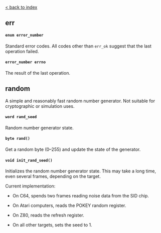 [< back to index](../doc_index.md)

## err

#### `enum error_number`

Standard error codes. All codes other than `err_ok` suggest that the last operation failed.

#### `error_number errno`

The result of the last operation.


## random

A simple and reasonably fast random number generator. Not suitable for cryptographic or simulation uses.

#### `word rand_seed`

Random number generator state.

#### `byte rand()`

Get a random byte (0–255) and update the state of the generator.

#### `void init_rand_seed()`

Initializes the random number generator state.
This may take a long time, even several frames, depending on the target.

Current implementation:  

* On C64, spends two frames reading noise data from the SID chip.

* On Atari computers, reads the POKEY random register.

* On Z80, reads the refresh register.

* On all other targets, sets the seed to 1.
